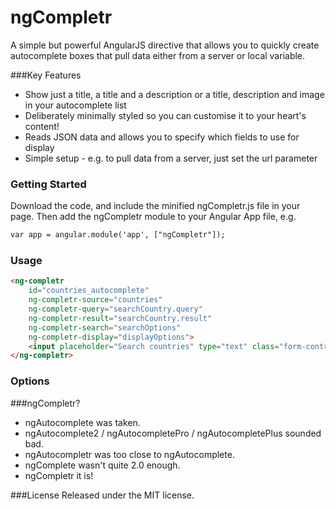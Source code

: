 ngCompletr
==========

A simple but powerful AngularJS directive that allows you to quickly create autocomplete boxes that pull data either from a server or local variable.

###Key Features
* Show just a title, a title and a description or a title, description and image in your autocomplete list
* Deliberately minimally styled so you can customise it to your heart's content!
* Reads JSON data and allows you to specify which fields to use for display
* Simple setup - e.g. to pull data from a server, just set the url parameter


### Getting Started
Download the code, and include the minified ngCompletr.js file in your page. Then add the ngCompletr module to your Angular App file, e.g.
```html
var app = angular.module('app', ["ngCompletr"]);
```

### Usage

```html
<ng-completr
    id="countries_autocomplete"
    ng-completr-source="countries"
    ng-completr-query="searchCountry.query"
    ng-completr-result="searchCountry.result"
    ng-completr-search="searchOptions"
    ng-completr-display="displayOptions">
    <input placeholder="Search countries" type="text" class="form-control" />
</ng-completr>
```

### Options



###ngCompletr?
* ngAutocomplete was taken.
* ngAutocomplete2 / ngAutocompletePro / ngAutocompletePlus sounded bad.
* ngAutocompletr was too close to ngAutocomplete.
* ngComplete wasn't quite 2.0 enough.
* ngCompletr it is!

###License
Released under the MIT license.
